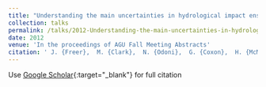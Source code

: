 ```yaml
---
title: "Understanding the main uncertainties in hydrological impact ensembles of Regional Climate Models predictions for large catchments in the UK"
collection: talks
permalink: /talks/2012-Understanding-the-main-uncertainties-in-hydrological-impact-ensembles-of-Regional-Climate-Models-predictions-for-large-catchments-in-the-UK
date: 2012
venue: 'In the proceedings of AGU Fall Meeting Abstracts'
citation: ' J. {Freer},  M. {Clark},  N. {Odoni},  G. {Coxon},  H. {McMillan},  M. {Souvignet},  H. {Cloke},  F. {Wetterhall},  F. {Pappenberger},  J. {Bloomfield}, &quot;Understanding the main uncertainties in hydrological impact ensembles of Regional Climate Models predictions for large catchments in the UK.&quot; In the proceedings of AGU Fall Meeting Abstracts, 2012.'
---
```

Use [Google Scholar](https://scholar.google.com/scholar?q=Understanding+the+main+uncertainties+in+hydrological+impact+ensembles+of+Regional+Climate+Models+predictions+for+large+catchments+in+the+UK){:target="_blank"} for full citation